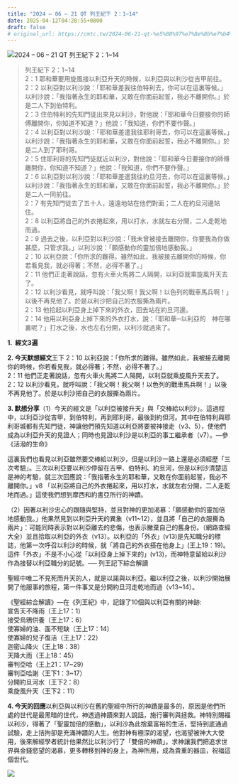 ```yaml
---
title: "2024 – 06 – 21 QT 列王紀下 2：1~14"
date: 2025-04-12T04:28:55+0800
draft: false
# original_url: https://cmtc.tw/2024-06-21-qt-%e5%88%97%e7%8e%8b%e7%b4%80%e4%b8%8b-2%ef%bc%9a114
---
```


![2024 – 06 – 21 QT 列王紀下 2：1~14](/images/qt.jpg  "2024 – 06 – 21 QT 列王紀下 2：1~14")

> 列王紀下 2：1~14  
> 2：1 耶和華要用旋風接以利亞升天的時候，以利亞與以利沙從吉甲前往。  
> 2：2 以利亞對以利沙說：「耶和華差我往伯特利去，你可以在這裏等候。」以利沙說：「我指著永生的耶和華，又敢在你面前起誓，我必不離開你。」於是二人下到伯特利。  
> 2：3 住伯特利的先知門徒出來見以利沙，對他說：「耶和華今日要接你的師傅離開你，你知道不知道？」他說：「我知道，你們不要作聲。」  
> 2：4 以利亞對以利沙說：「耶和華差遣我往耶利哥去，你可以在這裏等候。」以利沙說：「我指著永生的耶和華，又敢在你面前起誓，我必不離開你。」於是二人到了耶利哥。  
> 2：5 住耶利哥的先知門徒就近以利沙，對他說：「耶和華今日要接你的師傅離開你，你知道不知道？」他說：「我知道，你們不要作聲。」  
> 2：6 以利亞對以利沙說：「耶和華差遣我往約旦河去，你可以在這裏等候。」以利沙說：「我指著永生的耶和華，又敢在你面前起誓，我必不離開你。」於是二人一同前往。  
> 2：7 有先知門徒去了五十人，遠遠地站在他們對面；二人在約旦河邊站住。  
> 2：8 以利亞將自己的外衣捲起來，用以打水，水就左右分開，二人走乾地而過。  
> 2：9 過去之後，以利亞對以利沙說：「我未曾被接去離開你，你要我為你做甚麼，只管求我。」以利沙說：「願感動你的靈加倍地感動我。」  
> 2：10 以利亞說：「你所求的難得。雖然如此，我被接去離開你的時候，你若看見我，就必得著；不然，必得不著了。」  
> 2：11 他們正走著說話，忽有火車火馬將二人隔開，以利亞就乘旋風升天去了。  
> 2：12 以利沙看見，就呼叫說：「我父啊！我父啊！以色列的戰車馬兵啊！」以後不再見他了。於是以利沙把自己的衣服撕為兩片。  
> 2：13 他拾起以利亞身上掉下來的外衣，回去站在約旦河邊。  
> 2：14 他用以利亞身上掉下來的外衣打水，說：「耶和華─以利亞的　神在哪裏呢？」打水之後，水也左右分開，以利沙就過來了。

**1.  經文3遍**

**2. 今天默想經文**王下 2：10 以利亞說：「你所求的難得。雖然如此，我被接去離開你的時候，你若看見我，就必得著；不然，必得不著了。」  
2：11 他們正走著說話，忽有火車火馬將二人隔開，以利亞就乘旋風升天去了。  
2：12 以利沙看見，就呼叫說：「我父啊！我父啊！以色列的戰車馬兵啊！」以後不再見他了。於是以利沙把自己的衣服撕為兩片。

**3. 默想分享**（1）今天的經文是「以利亞被接升天」與「交棒給以利沙」。這過程中，以利亞沙從吉甲，到伯特利，再到耶利哥，最後到約但河。其中在伯特利與耶利哥城都有先知門徒，神讓他們預先知道以利亞將要被神接走（v3、5），使他們成為以利亞升天的見證人；同時也見證以利沙是以利亞的事工繼承者（v7）。—參《活潑的生命》

這裏我們也看見以利亞雖然要交棒給以利沙，但是以利沙一路上還是必須經歷「三次考驗」。三次以利亞要以利沙停留在吉甲、伯特利、約旦河，但是以利沙清楚這是神的考驗，就三次回應說：「我指著永生的耶和華，又敢在你面前起誓，我必不離開你。」v8 「以利亞將自己的外衣捲起來，用以打水，水就左右分開，二人走乾地而過。」這使我們想到摩西和約書亞所行的神蹟。

（2）因著以利沙忠心的跟隨與堅持，並且對神的更加渴慕：「願感動你的靈加倍地感動我。」他果然見到以利亞升天的異象（v11~12），並且將「自己的衣服撕為兩片」：可能同時表示對以利亞離去的悲傷，也表示撇棄自己的舊身份。（網路查經大全）並且拾取以利亞的外衣（v13）。以利亞的「外衣」(v13)是先知職分的標誌，他第一次呼召以利沙的時候，就「將自己的外衣搭在他身上」(王上19：19)。這件「外衣」不是不小心從「以利亞身上掉下來的」(v13)，而神特意留給以利沙作為接替以利亞職分的記號。── 列王記下綜合解讀

聖經中唯二不見死而升天的人，就是以諾與以利亞。繼以利亞之後，以利沙開始展開了他服事的旅程，第一件事又是分開約旦河走乾地而過（v13~14）。

《聖經綜合解讀》—在《列王紀》中，記錄了10個與以利亞有關的神跡:  
宣告天不降雨（王上17：1）  
接受烏鴉供養（王上17：6）  
使寡婦的油、面不短缺（王上17：14）  
使寡婦的兒子復活（王上17：22）  
迦密山降火（王上18：38）  
天降大雨（王上18：45）  
審判亞哈（王上21：17~29）  
審判亞哈謝（王下1：3~17）  
分開約旦河水（王下2：8）  
乘旋風升天（王下2：11）

**4. 今天的回應**以利亞與以利沙在舊約聖經中所行的神蹟是最多的，原因是他們所處的世代是最黑暗的世代，神透過神蹟來對人說話，施行審判與拯救。神特別賜福以利沙，得著了「聖靈加倍的感動」，以利沙為此捨棄富裕的生活，堅持到底通過試驗，走上拮拘卻是充滿神蹟的人生。他對神有極深的渴望，也渴望被神大大使用，後來解經學者統計他果然比以利沙行了「雙倍的神蹟」。求神讓我們把追求世界與金錢慾望的渴慕，更多轉移到神的身上，為神所用，成為貴重的器皿，祝福這個世代。

![](/images/201109sp2-1.jpg)